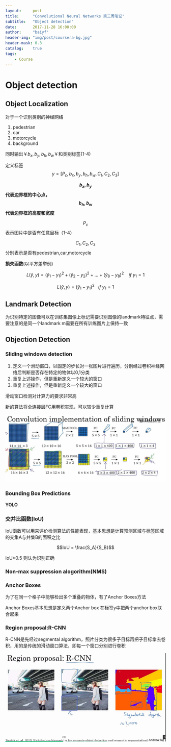 ```yaml
---
layout:     post
title:      "Convolutional Neural Networks 第三周笔记"
subtitle:   "Object detection"
date:       2017-11-28 16:00:00
author:     "baiyf"
header-img: "img/post/coursera-bg.jpg"
header-mask: 0.3
catalog:    true
tags:
    - Course
---
```


# Object detection

## Object Localization

对于一个识别类别的神经网络

1. pedestrian
2. car
3. motorcycle
4. background

同时输出￥$b_x,b_y,b_h,b_w$￥和类别标签(1-4)

定义标签$$y = [P_c,b_x,b_y,b_h,b_w,C_1,C_2,C_3]$$

**$$b_x,b_y$$代表边界框的中心点，$$b_h,b_w$$代表边界框的高度和宽度**

$$P_c$$表示图片中是否有任意目标（1-4）

$$C_1,C_2,C_3$$分别表示是否有pedestrian,car,motorcycle

**损失函数**(以平方差举例)

$$L(\hat y,y) = (\hat y_1 - y_1)^2 + (\hat y_2 - y_2)^2 + ... + (\hat y_8 - y_8)^2 \  \ \ \    if\  y_1 = 1$$

$$L(\hat y,y) = (\hat y_1 - y_1)^2 \ \ \ if\  y_1 = 1$$

## Landmark Detection

为识别特定的图像可以在训练集图像上标记需要识别图像的landmark特征点，需要注意的是同一个landmark m需要在所有训练图片上保持一致

## Objection Detection

### Sliding windows detection

1. 定义一个滑动窗口，以固定的步长对一张图片进行遍历，分别经过卷积神经网络后判断是否存在特定的物体以0,1分类
2. 重复上述操作，但是重新定义一个较大的窗口
3. 重复上述操作，但是重新定义一个较大的窗口

滑动窗口检测对计算力的要求非常高

新的算法将全连接层FC用卷积实现，可以较少重复计算

![Screenshot from 2017-11-24 17-18-56](/img/post/sliding_window.jpg)

### Bounding Box Predictions

**YOLO**

### 交并比函数(IoU)

IoU函数可以用来评价检测算法的性能表现，基本思想是计算预测区域与标签区域的交集A与并集B的面积之比

$$IoU = \frac{S_A}{S_B}$$

IoU>0.5 则认为识别正确

### Non-max suppression alogorithm(NMS)

### Anchor Boxes

为了在同一个格子中能够检出多个重叠的物体，有了Anchor Boxes方法

Anchor Boxes基本思想是定义两个Anchor box 在标签y中把两个anchor box联合起来

### Region proposal:R-CNN

R-CNN是先经过segmental algorithm，照片分类为很多子目标再把子目标拿去卷积，用的是传统的滑动窗口算法，即每一个窗口分别进行卷积

![Screenshot from 2017-12-19 11-29-37](/img/post/rcnn.jpg)





